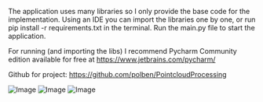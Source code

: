 The application uses many libraries so I only provide the base code for the implementation.
Using an IDE you can import the libraries one by one, or run pip install -r requirements.txt in the terminal.
Run the main.py file to start the application. 

For running (and importing the libs) I recommend Pycharm Community edition available for free at https://www.jetbrains.com/pycharm/

Github for project: https://github.com/polben/PointcloudProcessing

![Image](https://github.com/user-attachments/assets/559d5818-c460-434d-8306-430647b50aa3)
![Image](https://github.com/user-attachments/assets/be8b82d6-0073-4624-bb83-aab1bed26071)
![Image](https://github.com/user-attachments/assets/3903a684-0fb3-4dbd-9b50-afda9f8d7d74)
